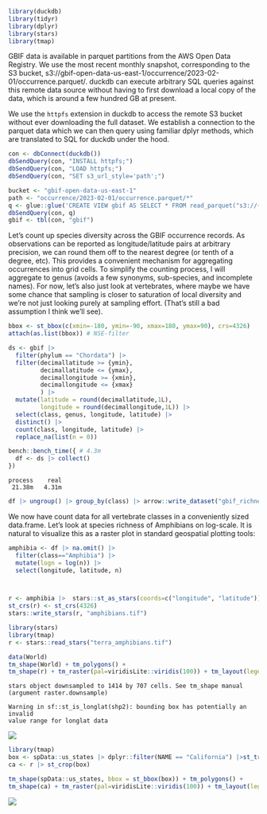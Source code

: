 
``` r
library(duckdb)
library(tidyr)
library(dplyr)
library(stars)
library(tmap)
```

GBIF data is available in parquet partitions from the AWS Open Data
Registry. We use the most recent monthly snapshot, corresponding to the
S3 bucket,
s3://gbif-open-data-us-east-1/occurrence/2023-02-01/occurrence.parquet/.
duckdb can execute arbitrary SQL queries against this remote data source
without having to first download a local copy of the data, which is
around a few hundred GB at present.

We use the `httpfs` extension in duckdb to access the remote S3 bucket
without ever downloading the full dataset. We establish a connection to
the parquet data which we can then query using familiar dplyr methods,
which are translated to SQL for duckdb under the hood.

``` r
con <- dbConnect(duckdb())
dbSendQuery(con, "INSTALL httpfs;")
dbSendQuery(con, "LOAD httpfs;")
dbSendQuery(con, "SET s3_url_style='path';")

bucket <- "gbif-open-data-us-east-1"
path <- "occurrence/2023-02-01/occurrence.parquet/*"
q <- glue::glue('CREATE VIEW gbif AS SELECT * FROM read_parquet("s3://{bucket}/{path}")')
dbSendQuery(con, q)
gbif <- tbl(con, "gbif")
```

Let’s count up species diversity across the GBIF occurrence records. As
observations can be reported as longitude/latitude pairs at arbitrary
precision, we can round them off to the nearest degree (or tenth of a
degree, etc). This provides a convenient mechanism for aggregating
occurrences into grid cells. To simplify the counting process, I will
aggregate to genus (avoids a few synonyms, sub-species, and incomplete
names). For now, let’s also just look at vertebrates, where maybe we
have some chance that sampling is closer to saturation of local
diversity and we’re not just looking purely at sampling effort. (That’s
still a bad assumption I think we’ll see).

``` r
bbox <- st_bbox(c(xmin=-180, ymin=-90, xmax=180, ymax=90), crs=4326)
attach(as.list(bbox)) # NSE-filter
```

``` r
ds <- gbif |> 
  filter(phylum == "Chordata") |>
  filter(decimallatitude >= {ymin},
         decimallatitude <= {ymax},
         decimallongitude >= {xmin},
         decimallongitude <= {xmax}
         ) |>
  mutate(latitude = round(decimallatitude,1L),
         longitude = round(decimallongitude,1L)) |> 
  select(class, genus, longitude, latitude) |>
  distinct() |>
  count(class, longitude, latitude) |> 
  replace_na(list(n = 0)) 

bench::bench_time({ # 4.3m
  df <- ds |> collect()
})
```

    process    real 
     21.38m   4.31m 

``` r
df |> ungroup() |> group_by(class) |> arrow::write_dataset("gbif_richness")
```

We now have count data for all vertebrate classes in a conveniently
sized data.frame. Let’s look at species richness of Amphibians on
log-scale. It is natural to visualize this as a raster plot in standard
geospatial plotting tools:

``` r
amphibia <- df |> na.omit() |> 
  filter(class=="Amphibia") |> 
  mutate(logn = log(n)) |> 
  select(longitude, latitude, n)



r <- amphibia |>  stars::st_as_stars(coords=c("longitude", "latitude"))
st_crs(r) <- st_crs(4326)
stars::write_stars(r, "amphibians.tif")
```

``` r
library(stars)
library(tmap)
r <- stars::read_stars("terra_amphibians.tif") 

data(World)
tm_shape(World) + tm_polygons() + 
tm_shape(r) + tm_raster(pal=viridisLite::viridis(100)) + tm_layout(legend.position = c("left","bottom"))
```

    stars object downsampled to 1414 by 707 cells. See tm_shape manual (argument raster.downsample)

    Warning in sf::st_is_longlat(shp2): bounding box has potentially an invalid
    value range for longlat data

![](gbif-duckdb_files/figure-commonmark/unnamed-chunk-9-1.png)

``` r
library(tmap)
box <- spData::us_states |> dplyr::filter(NAME == "California") |>st_transform(st_crs(r))
ca <- r |> st_crop(box)

tm_shape(spData::us_states, bbox = st_bbox(box)) + tm_polygons() + 
tm_shape(ca) + tm_raster(pal=viridisLite::viridis(100)) + tm_layout(legend.position = c("left","bottom"))
```

![](gbif-duckdb_files/figure-commonmark/unnamed-chunk-10-1.png)
